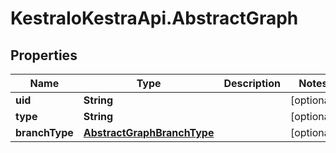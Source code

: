 # KestraIoKestraApi.AbstractGraph

## Properties

Name | Type | Description | Notes
------------ | ------------- | ------------- | -------------
**uid** | **String** |  | [optional] 
**type** | **String** |  | [optional] 
**branchType** | [**AbstractGraphBranchType**](AbstractGraphBranchType.md) |  | [optional] 


